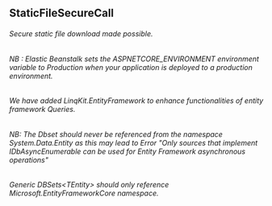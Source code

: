 ## StaticFileSecureCall
###### Secure static file download made possible.
###### NB : Elastic Beanstalk sets the ASPNETCORE_ENVIRONMENT environment variable to Production when your application is deployed to a production environment.
###### We have added LinqKit.EntityFramework to enhance functionalities of entity framework Queries.
###### NB: The Dbset should never be referenced from the namespace System.Data.Entity as this may lead to Error "Only sources that implement IDbAsyncEnumerable can be used for Entity Framework asynchronous operations"
###### Generic DBSets&lt;TEntity&gt; should only reference Microsoft.EntityFrameworkCore namespace.
